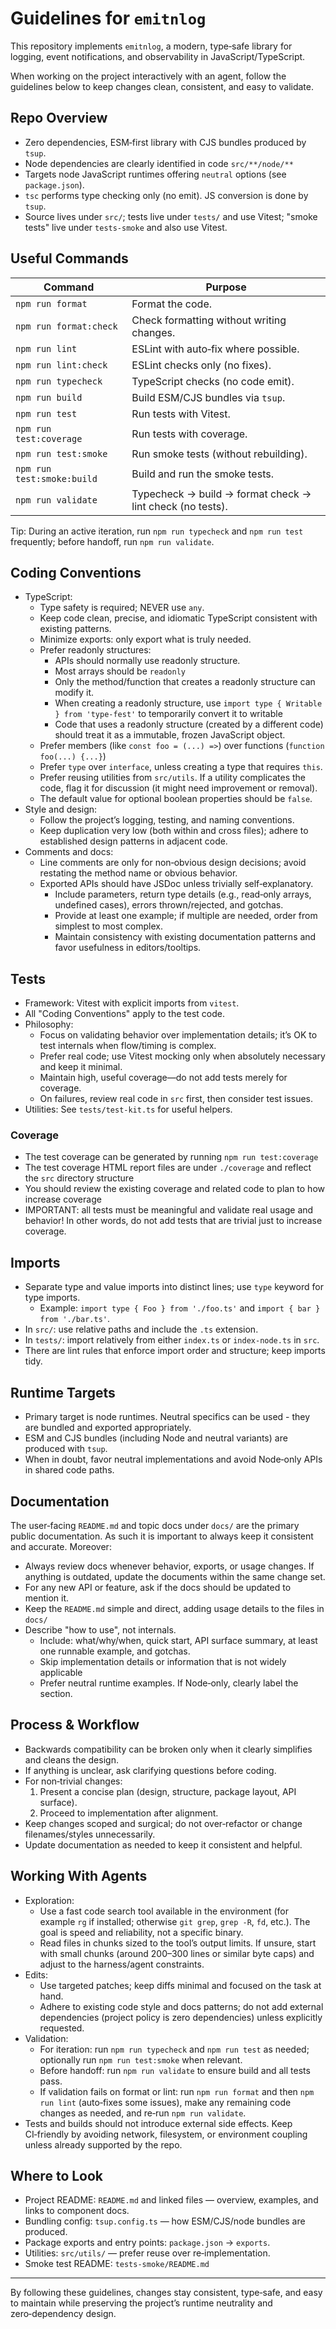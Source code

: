 # Guidelines for `emitnlog`

This repository implements `emitnlog`, a modern, type‑safe library for logging, event notifications, and observability in JavaScript/TypeScript.

When working on the project interactively with an agent, follow the guidelines below to keep changes clean, consistent, and easy to validate.

## Repo Overview

- Zero dependencies, ESM‑first library with CJS bundles produced by `tsup`.
- Node dependencies are clearly identified in code `src/**/node/**`
- Targets node JavaScript runtimes offering `neutral` options (see `package.json`).
- `tsc` performs type checking only (no emit). JS conversion is done by `tsup`.
- Source lives under `src/`; tests live under `tests/` and use Vitest; "smoke tests" live under `tests-smoke` and also use Vitest.

## Useful Commands

| Command                    | Purpose                                                   |
| -------------------------- | --------------------------------------------------------- |
| `npm run format`           | Format the code.                                          |
| `npm run format:check`     | Check formatting without writing changes.                 |
| `npm run lint`             | ESLint with auto‑fix where possible.                      |
| `npm run lint:check`       | ESLint checks only (no fixes).                            |
| `npm run typecheck`        | TypeScript checks (no code emit).                         |
| `npm run build`            | Build ESM/CJS bundles via `tsup`.                         |
| `npm run test`             | Run tests with Vitest.                                    |
| `npm run test:coverage`    | Run tests with coverage.                                  |
| `npm run test:smoke`       | Run smoke tests (without rebuilding).                     |
| `npm run test:smoke:build` | Build and run the smoke tests.                            |
| `npm run validate`         | Typecheck → build → format check → lint check (no tests). |

Tip: During an active iteration, run `npm run typecheck` and `npm run test` frequently; before handoff, run `npm run validate`.

## Coding Conventions

- TypeScript:
  - Type safety is required; NEVER use `any`.
  - Keep code clean, precise, and idiomatic TypeScript consistent with existing patterns.
  - Minimize exports: only export what is truly needed.
  - Prefer readonly structures:
    - APIs should normally use readonly structure.
    - Most arrays should be `readonly`
    - Only the method/function that creates a readonly structure can modify it.
    - When creating a readonly structure, use `import type { Writable } from 'type-fest'` to temporarily convert it to writable
    - Code that uses a readonly structure (created by a different code) should treat it as a immutable, frozen JavaScript object.
  - Prefer members (like `const foo = (...) =>`) over functions (`function foo(...) {...}`)
  - Prefer `type` over `interface`, unless creating a type that requires `this`.
  - Prefer reusing utilities from `src/utils`. If a utility complicates the code, flag it for discussion (it might need improvement or removal).
  - The default value for optional boolean properties should be `false`.
- Style and design:
  - Follow the project’s logging, testing, and naming conventions.
  - Keep duplication very low (both within and cross files); adhere to established design patterns in adjacent code.
- Comments and docs:
  - Line comments are only for non‑obvious design decisions; avoid restating the method name or obvious behavior.
  - Exported APIs should have JSDoc unless trivially self‑explanatory.
    - Include parameters, return type details (e.g., read‑only arrays, undefined cases), errors thrown/rejected, and gotchas.
    - Provide at least one example; if multiple are needed, order from simplest to most complex.
    - Maintain consistency with existing documentation patterns and favor usefulness in editors/tooltips.

## Tests

- Framework: Vitest with explicit imports from `vitest`.
- All "Coding Conventions" apply to the test code.
- Philosophy:
  - Focus on validating behavior over implementation details; it’s OK to test internals when flow/timing is complex.
  - Prefer real code; use Vitest mocking only when absolutely necessary and keep it minimal.
  - Maintain high, useful coverage—do not add tests merely for coverage.
  - On failures, review real code in `src` first, then consider test issues.
- Utilities: See `tests/test-kit.ts` for useful helpers.

### Coverage

- The test coverage can be generated by running `npm run test:coverage`
- The test coverage HTML report files are under `./coverage` and reflect the `src` directory structure
- You should review the existing coverage and related code to plan to how increase coverage
- IMPORTANT: all tests must be meaningful and validate real usage and behavior! In other words, do not add tests that are trivial just to increase coverage.

## Imports

- Separate type and value imports into distinct lines; use `type` keyword for type imports.
  - Example: `import type { Foo } from './foo.ts'` and `import { bar } from './bar.ts'`.
- In `src/`: use relative paths and include the `.ts` extension.
- In `tests/`: import relatively from either `index.ts` or `index-node.ts` in `src`.
- There are lint rules that enforce import order and structure; keep imports tidy.

## Runtime Targets

- Primary target is node runtimes. Neutral specifics can be used - they are bundled and exported appropriately.
- ESM and CJS bundles (including Node and neutral variants) are produced with `tsup`.
- When in doubt, favor neutral implementations and avoid Node‑only APIs in shared code paths.

## Documentation

The user‑facing `README.md` and topic docs under `docs/` are the primary public documentation. As such it is important to always keep it consistent and accurate. Moreover:

- Always review docs whenever behavior, exports, or usage changes. If anything is outdated, update the documents within the same change set.
- For any new API or feature, ask if the docs should be updated to mention it.
- Keep the `README.md` simple and direct, adding usage details to the files in `docs/`
- Describe "how to use", not internals.
  - Include: what/why/when, quick start, API surface summary, at least one runnable example, and gotchas.
  - Skip implementation details or information that is not widely applicable
  - Prefer neutral runtime examples. If Node‑only, clearly label the section.

## Process & Workflow

- Backwards compatibility can be broken only when it clearly simplifies and cleans the design.
- If anything is unclear, ask clarifying questions before coding.
- For non‑trivial changes:
  1. Present a concise plan (design, structure, package layout, API surface).
  2. Proceed to implementation after alignment.
- Keep changes scoped and surgical; do not over‑refactor or change filenames/styles unnecessarily.
- Update documentation as needed to keep it consistent and helpful.

## Working With Agents

- Exploration:
  - Use a fast code search tool available in the environment (for example `rg` if installed; otherwise `git grep`, `grep -R`, `fd`, etc.). The goal is speed and reliability, not a specific binary.
  - Read files in chunks sized to the tool’s output limits. If unsure, start with small chunks (around 200–300 lines or similar byte caps) and adjust to the harness/agent constraints.
- Edits:
  - Use targeted patches; keep diffs minimal and focused on the task at hand.
  - Adhere to existing code style and docs patterns; do not add external dependencies (project policy is zero dependencies) unless explicitly requested.
- Validation:
  - For iteration: run `npm run typecheck` and `npm run test` as needed; optionally run `npm run test:smoke` when relevant.
  - Before handoff: run `npm run validate` to ensure build and all tests pass.
  - If validation fails on format or lint: run `npm run format` and then `npm run lint` (auto‑fixes some issues), make any remaining code changes as needed, and re‑run `npm run validate`.
- Tests and builds should not introduce external side effects. Keep CI‑friendly by avoiding network, filesystem, or environment coupling unless already supported by the repo.

## Where to Look

- Project README: `README.md` and linked files — overview, examples, and links to component docs.
- Bundling config: `tsup.config.ts` — how ESM/CJS/node bundles are produced.
- Package exports and entry points: `package.json` → `exports`.
- Utilities: `src/utils/` — prefer reuse over re‑implementation.
- Smoke test README: `tests-smoke/README.md`

---

By following these guidelines, changes stay consistent, type‑safe, and easy to maintain while preserving the project’s runtime neutrality and zero‑dependency design.

